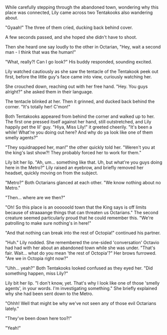 While carefully stepping through the abandoned town, wondering why this place was connected, Lily came across two Tentakooks also wandering about.

"Gyaah!" The three of them cried, ducking back behind cover.

A few seconds passed, and she hoped she didn't have to shoot.

Then she heard one say loudly to the other in Octarian, "Hey, wait a second man - I think that was the human!"

"What, really?! Can I go look?" His buddy responded, sounding excited.

Lily watched cautiously as she saw the tentacle of the Tentakook peek out first, before the little guy's face came into view, curiously watching her.

She crouched down, reaching out with her free hand. "Hey. You guys alright?" she asked them in their language.

The tentacle blinked at her. Then it grinned, and ducked back behind the corner. "It's totally her! C'mon!"

Both Tentakooks appeared from behind the corner and walked up to her. The first one pressed itself against her hand, still outstretched, and Lily happily pet the lil' guy. "Hiya, Miss Lily!" it greeted cheerily. "It's been a while! What're you doing out here? And why do ya look like one of them smelly agents?"

"They squidnapped her, man!" the other quickly told her. "Weren't you at the king's last show?! They probably forced her to work for them."

Lily bit her lip. "Ah, um... something like that. Uh, but what're you guys doing here in the Metro?" Lily raised an eyebrow, and briefly removed her headset, quickly moving on from the subject.

"Metro?" Both Octarians glanced at each other. "We know nothing about no Metro."

"Then... where are we then?"

"Oh! So this place is an oooooold town that the King says is off limits because of straaaange things that can threaten us Octarians." The second creature seemed particularly proud that he could remember this. "We're patrolling to make sure nothing's in here!"

"And that nothing can break into the rest of Octopia!" continued his partner.

"Huh." Lily nodded. She remembered the one-sided 'conversation' Octavio had had with her about an abandoned town while she was under. "That's fair. Wait... what do you mean 'the rest of Octopia'?" Her brows furrowed. "Are we in Octopia right now?"

"Uhh... yeah?" Both Tentakooks looked confused as they eyed her. "Did something happen, miss Lily?"

Lily bit her lip. "I don't know, yet. That's why I look like one of those 'smelly agents', in your words. I'm investigating something." She briefly explained why she had been sent down to the Metro.

"Ohhh! Well that might be why we've not seen any of those evil Octarians lately."

"They've been down here too?!"

"Yeah!" 
